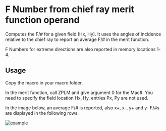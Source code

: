 # F Number from chief ray merit function operand

Computes the F/# for a given field (Hx, Hy). It uses the angles of incidence relative to the chief ray to report an average F/# in the merit function.

F Numbers for extreme directions are also reported in memory locations 1-4.

## Usage

Copy the macro in your macro folder. 

In the merit function, call ZPLM and give argument 0 for the Mac#. You need to specify the field location Hx, Hy, entries Px, Py are not used.

In the image below, an average F/# is reported, also x+, x-, y+ and y- F/#s are displayed in the following rows.

![example](https://github.com/patogallardo/zemax_tools/blob/master/zemax_macros/FNumberFromChiefRay_MeritFunction/Capture.PNG)
